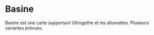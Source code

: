 # Basine
Basine est une carte supportant Ultrogothe et les allumettes. Plusieurs variantes prévues.
